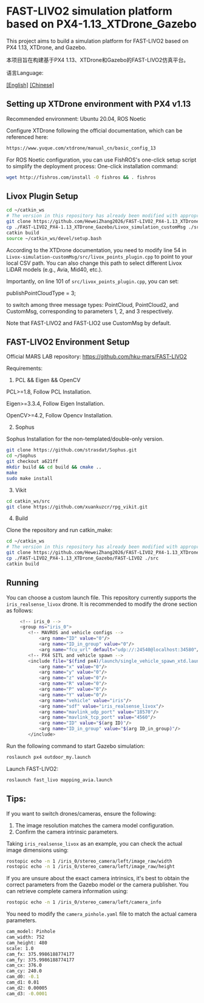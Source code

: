 # FAST-LIVO2 simulation platform based on PX4-1.13_XTDrone_Gazebo

This project aims to build a simulation platform for FAST-LIVO2 based on PX4 1.13, XTDrone, and Gazebo.

本项目旨在构建基于PX4 1.13、XTDrone和Gazebo的FAST-LIVO2仿真平台。

语言Language:

[[English]](https://github.com/HeweiZhang2026/FAST-LIVO2_PX4-1.13_XTDrone_Gazebo/blob/main/README.md) [[Chinese]](https://github.com/HeweiZhang2026/FAST-LIVO2_PX4-1.13_XTDrone_Gazebo/blob/main/README.md)


## Setting up XTDrone environment with PX4 v1.13
Recommended environment:
Ubuntu 20.04, ROS Noetic

Configure XTDrone following the official documentation, which can be referenced here:

```bash
https://www.yuque.com/xtdrone/manual_cn/basic_config_13  
```

For ROS Noetic configuration, you can use FishROS's one-click setup script to simplify the deployment process:
One-click installation command:

```bash
wget http://fishros.com/install -O fishros && . fishros
```

## Livox Plugin Setup

```bash
cd ~/catkin_ws
# The version in this repository has already been modified with appropriate parameters and calibration; no extra steps needed.
git clone https://github.com/HeweiZhang2026/FAST-LIVO2_PX4-1.13_XTDrone_Gazebo  
cp ./FAST-LIVO2_PX4-1.13_XTDrone_Gazebo/Livox_simulation_customMsg ./src
catkin build
source ~/catkin_ws/devel/setup.bash
```

According to the XTDrone documentation, you need to modify line 54 in `Livox-simulation-customMsg/src/livox_points_plugin.cpp` to point to your local CSV path. You can also change this path to select different Livox LiDAR models (e.g., Avia, Mid40, etc.).

Importantly, on line 101 of `src/livox_points_plugin.cpp`, you can set:

publishPointCloudType = 3;

to switch among three message types: PointCloud, PointCloud2, and CustomMsg, corresponding to parameters 1, 2, and 3 respectively.

Note that FAST-LIVO2 and FAST-LIO2 use CustomMsg by default.


## FAST-LIVO2 Environment Setup

Official MARS LAB repository:
https://github.com/hku-mars/FAST-LIVO2  

Requirements:

1. PCL && Eigen && OpenCV

PCL>=1.8, Follow PCL Installation.

Eigen>=3.3.4, Follow Eigen Installation.

OpenCV>=4.2, Follow Opencv Installation.

2. Sophus

Sophus Installation for the non-templated/double-only version.

```bash
git clone https://github.com/strasdat/Sophus.git  
cd ~/Sophus
git checkout a621ff
mkdir build && cd build && cmake ..
make
sudo make install
```

3. Vikit

```bash
cd catkin_ws/src
git clone https://github.com/xuankuzcr/rpg_vikit.git  
```

4. Build

Clone the repository and run catkin_make:

```bash
cd ~/catkin_ws
# The version in this repository has already been modified with appropriate parameters and calibration; no extra steps needed.
git clone https://github.com/HeweiZhang2026/FAST-LIVO2_PX4-1.13_XTDrone_Gazebo
cp ./FAST-LIVO2_PX4-1.13_XTDrone_Gazebo/FAST-LIVO2 ./src
catkin build
```


## Running
You can choose a custom launch file. This repository currently supports the `iris_realsense_livox` drone. It is recommended to modify the drone section as follows:

```bash
     <!-- iris_0 -->
     <group ns="iris_0">
        <!-- MAVROS and vehicle configs -->
            <arg name="ID" value="0"/>
            <arg name="ID_in_group" value="0"/>
            <arg name="fcu_url" default="udp://:24540@localhost:34580"/>
        <!-- PX4 SITL and vehicle spawn -->
        <include file="$(find px4)/launch/single_vehicle_spawn_xtd.launch">
            <arg name="x" value="0"/>
            <arg name="y" value="0"/>
            <arg name="z" value="0"/>
            <arg name="R" value="0"/>
            <arg name="P" value="0"/>
            <arg name="Y" value="0"/>
            <arg name="vehicle" value="iris"/>
            <arg name="sdf" value="iris_realsense_livox"/>
            <arg name="mavlink_udp_port" value="18570"/>
            <arg name="mavlink_tcp_port" value="4560"/>
            <arg name="ID" value="$(arg ID)"/>
            <arg name="ID_in_group" value="$(arg ID_in_group)"/>
        </include>
```

Run the following command to start Gazebo simulation:

```bash
roslaunch px4 outdoor_my.launch
```

Launch FAST-LIVO2:

```bash
roslaunch fast_livo mapping_avia.launch
```

## Tips:

If you want to switch drones/cameras, ensure the following:
1. The image resolution matches the camera model configuration.
2. Confirm the camera intrinsic parameters.

Taking `iris_realsense_livox` as an example, you can check the actual image dimensions using:

```bash
rostopic echo -n 1 /iris_0/stereo_camera/left/image_raw/width
rostopic echo -n 1 /iris_0/stereo_camera/left/image_raw/height
```

If you are unsure about the exact camera intrinsics, it's best to obtain the correct parameters from the Gazebo model or the camera publisher. You can retrieve complete camera information using:

```bash
rostopic echo -n 1 /iris_0/stereo_camera/left/camera_info
```

You need to modify the `camera_pinhole.yaml` file to match the actual camera parameters.

```bash
cam_model: Pinhole
cam_width: 752
cam_height: 480
scale: 1.0
cam_fx: 375.9986188774177
cam_fy: 375.9986188774177
cam_cx: 376.0
cam_cy: 240.0
cam_d0: -0.1
cam_d1: 0.01
cam_d2: 0.00005
cam_d3: -0.0001
```
